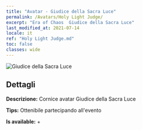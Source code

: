 ```yaml
---
title: "Avatar - Giudice della Sacra Luce"
permalink: /Avatars/Holy Light Judge/
excerpt: "Era of Chaos  Giudice della Sacra Luce"
last_modified_at: 2021-07-14
locale: it
ref: "Holy Light Judge.md"
toc: false
classes: wide
---
```

 ![Giudice della Sacra Luce](/images/a/avatarFrame_51.png)

## Dettagli

 **Descrizione:** Cornice avatar Giudice della Sacra Luce 

 **Tips:** Ottenibile partecipando all'evento 

 **Is available:**  + 


